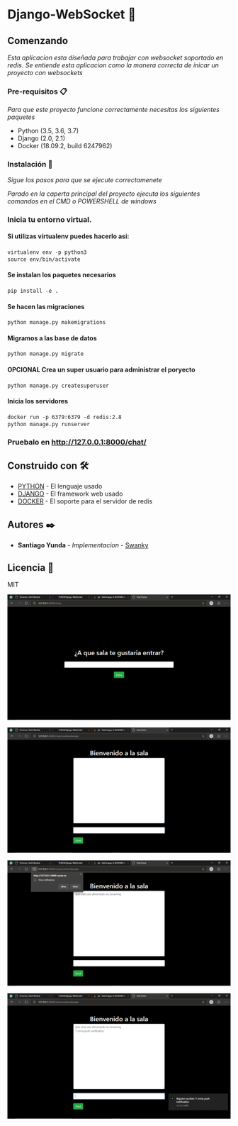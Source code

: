 # Django-WebSocket 🚀

## Comenzando

_Esta aplicacion esta diseñada para trabajar con websocket soportado en redis._
_Se entiende esta aplicacion como la manera correcta de inicar un proyecto con websockets_


### Pre-requisitos 📋

_Para que este proyecto funcione correctamente necesitas los siguientes paquetes_

* Python (3.5, 3.6, 3.7)
* Django (2.0, 2.1)
* Docker (18.09.2, build 6247962)

### Instalación 🔧

_Sigue los pasos para que se ejecute correctamenete_


_Parado en la caperta principal del proyecto ejecuta los siguientes comandos en el CMD o POWERSHELL de windows_

### Inicia tu entorno virtual.
#### Si utilizas virtualenv puedes hacerlo asi:
```
virtualenv env -p python3
source env/bin/activate
```
#### Se instalan los paquetes necesarios
```
pip install -e .
```
#### Se hacen las migraciones
```
python manage.py makemigrations
```
#### Migramos a las base de datos
```
python manage.py migrate
```
#### OPCIONAL Crea un super usuario para administrar el poryecto
```
python manage.py createsuperuser
```
#### Inicia los servidores
```
docker run -p 6379:6379 -d redis:2.8
python manage.py runserver

```

### Pruebalo en http://127.0.0.1:8000/chat/



## Construido con 🛠️


* [PYTHON](https://www.python.org/) - El lenguaje usado
* [DJANGO](https://www.djangoproject.com/) - El framework web usado
* [DOCKER](https://www.docker.com//) - El soporte para el servidor de redis



## Autores ✒️


* **Santiago Yunda** - *Implementacion* - [Swanky](https://github.com/YUND4)


## Licencia 📄

MIT


![alt text](https://github.com/YUND4/Django-WebSocket/blob/master/docs/images/lobby.png)

![alt text](https://github.com/YUND4/Django-WebSocket/blob/master/docs/images/chat.png)

![alt text](https://github.com/YUND4/Django-WebSocket/blob/master/docs/images/permission.png)

![alt text](https://github.com/YUND4/Django-WebSocket/blob/master/docs/images/notification.png)